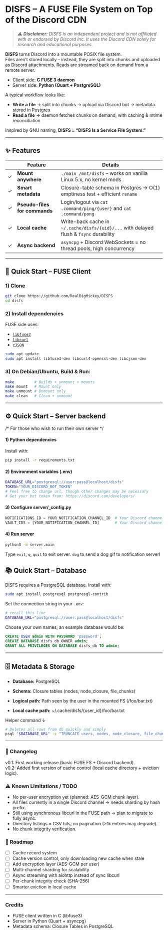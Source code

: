 # DISFS – A FUSE File System on Top of the Discord CDN
> *⚠️ **Disclaimer:** DISFS is an independent project and is not affiliated with or endorsed by Discord Inc.*
> *It uses the Discord CDN solely for research and educational purposes.*


**DISFS** turns Discord into a mountable POSIX file system.  
Files aren’t stored locally – instead, they are split into chunks and uploaded as Discord attachments. Reads are streamed back on demand from a remote server.

- Client side: **C FUSE 3 daemon**  
- Server side: **Python (Quart + PostgreSQL)**  

A typical workflow looks like:
- **Write a file** → split into chunks → upload via Discord bot → metadata stored in Postgres  
- **Read a file** → daemon fetches chunks on demand, with caching & mtime reconciliation  

Inspired by GNU naming, **DISFS = “DISFS Is a Service File System.”**

---

## ✨ Features

|    | Feature                        | Details                                                                                      |
| -- | ------------------------------ | -------------------------------------------------------------------------------------------- |
| ✓  | **Mount anywhere**             | `./main /mnt/disfs` – works on vanilla Linux 5.x, no kernel mods                             |
| ✓  | **Smart metadata**             | Closure-table schema in Postgres → O(1) emptiness test + efficient `rename`                  |
| ✓  | **Pseudo-files for commands**  | Login/logout via `cat .command/ping/{user}` and `cat .command/pong`                          |
| ✓  | **Local cache**                | Write-back cache in `~/.cache/disfs/{uid}/...` with delayed flush & `fsync` durability       |
| ✓  | **Async backend**              | `asyncpg` + Discord WebSockets = no thread pools, high concurrency                           |

---

## 🚀 Quick Start – FUSE Client

### 1) Clone

```bash
git clone https://github.com/RealBigMickey/DISFS
cd disfs
```


### 2) Install dependencies

FUSE side uses:
- [`libfuse3`](https://github.com/libfuse/libfuse)
- [`libcurl`](https://curl.se/libcurl/)
- [`cJSON`](https://github.com/DaveGamble/cJSON)

```bash
sudo apt update
sudo apt install libfuse3-dev libcurl4-openssl-dev libcjson-dev
```

### 3) On Debian/Ubuntu, Build & Run:

```bash
make         # Builds + unmount + mounts
make mount   # Mount only
make unmount # Unmount only
make clean   # Clean + unmount
```

---

## ⚙️ Quick Start – Server backend
/* For those who wish to run their own server */

#### 1) Python dependencies

Install with:
```bash
pip install -r requirements.txt
```

#### 2) Environment variables (.env)

```bash
DATABASE_URL="postgresql://user:pass@localhost/disfs"
TOKEN="YOUR_DISCORD_BOT_TOKEN"
# Feel free to change url, though other changes may be necessary
# Get your bot token from: https://discord.com/developers/
```

#### 3) Configure server/_config.py

```python
NOTIFICATIONS_ID = YOUR_NOTIFICATION_CHANNEL_ID  # Your Discord channel ID
VAULT_IDS = [YOUR_NOTIFICATION_CHANNEL_ID]       # Your Discord channel ID
```

#### 4) Run server

```bash
python3 -m server.main
```

Type `exit`, `q`, `quit` to exit server.
`dog` to send a dog gif to notification server! 


## 📚 Quick Start – Database
DISFS requires a PostgreSQL database. 
Install with:
```bash
sudo apt install postgresql postgresql-contrib
```

Set the connection string in your `.env`:
```bash
# recall this line
DATABASE_URL="postgresql://user:pass@localhost/disfs"
```

Choose your own names, an example database would be:
```sql
CREATE USER admin WITH PASSWORD 'password';
CREATE DATABASE disfs_db OWNER admin;
GRANT ALL PRIVILEGES ON DATABASE disfs_db TO admin;
```


---
## 🗄 Metadata & Storage

- **Database:** PostgreSQL

- **Schema:** Closure tables (nodes, node_closure, file_chunks)

- **Logical path:** Path seen by the user in the mounted FS (/foo/bar.txt)

- **Local cache path:** ~/.cache/disfs/{user_id}/foo/bar.txt

Helper command ↓
```bash
# Deletes all rows from db quickly and simply
psql "$DATABASE_URL" -c "TRUNCATE users, nodes, node_closure, file_chunks RESTART IDENTITY CASCADE;"
```

--- 
### 📌 Changelog

v0.1: First working release (basic FUSE FS + Discord backend).  
v0.2: Added first version of cache control (local cache directory + eviction logic).  


### ⚠️ Known Limitations / TODO
- No per-user encryption yet (planned: AES-GCM chunk layer).
- All files currently in a single Discord channel → needs sharding by hash prefix.
- Still using synchronous libcurl in the FUSE path → plan to migrate to fully async.
- Directory listings = CSV hits, no pagination (>1k entries may degrade).
- No chunk integrity verification.


### 🔮 Roadmap
- [ ] Cache record system
- [ ] Cache version control, only downloading new cache when stale
- [ ] Add encryption layer (AES-GCM per user)
- [ ] Multi-channel sharding for scalability
- [ ] Async streaming with aiohttp instead of sync libcurl
- [ ] Per-chunk integrity check (SHA-256)
- [ ] Smarter eviction in local cache

---

### Credits
- FUSE client written in C (libfuse3)
- Server in Python (Quart + asyncpg)
- Metadata schema: Closure Tables in PostgreSQL


